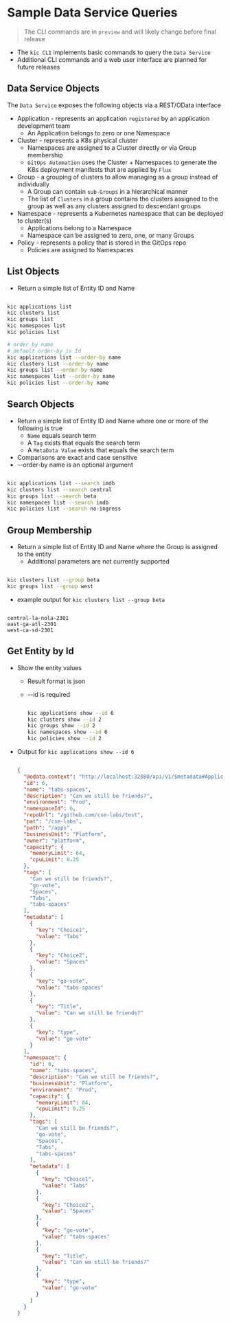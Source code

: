 # Sample Data Service Queries

> The CLI commands are in `preview` and will likely change before final release

- The `kic CLI` implements basic commands to query the `Data Service`
- Additional CLI commands and a web user interface are planned for future releases

## Data Service Objects

The `Data Service` exposes the following objects via a REST/OData interface

- Application - represents an application `registered` by an application development team
  - An Application belongs to zero or one Namespace
- Cluster - represents a K8s physical cluster
  - Namespaces are assigned to a Cluster directly or via Group membership
  - `GitOps Automation` uses the Cluster + Namespaces to generate the K8s deployment manifests that are applied by `Flux`
- Group - a grouping of clusters to allow managing as a group instead of individually
  - A Group can contain `sub-Groups` in a hierarchical manner
  - The list of `Clusters` in a group contains the clusters assigned to the group as well as any clusters assigned to descendant groups
- Namespace - represents a Kubernetes namespace that can be deployed to cluster(s)
  - Applications belong to a Namespace
  - Namespace can be assigned to zero, one, or many Groups
- Policy - represents a policy that is stored in the GitOps repo
  - Policies are assigned to Namespaces

## List Objects

- Return a simple list of Entity ID and Name

```bash

kic applications list
kic clusters list
kic groups list
kic namespaces list
kic policies list

# order by name
# default order-by is Id
kic applications list --order-by name
kic clusters list --order-by name
kic groups list --order-by name
kic namespaces list --order-by name
kic policies list --order-by name

```

## Search Objects

- Return a simple list of Entity ID and Name where one or more of the following is true
  - `Name` equals search term
  - A `Tag` exists that equals the search term
  - A `MetaData Value` exists that equals the search term
- Comparisons are exact and case sensitive
- --order-by name is an optional argument

```bash

kic applications list --search imdb
kic clusters list --search central
kic groups list --search beta
kic namespaces list --search imdb
kic policies list --search no-ingress

```

## Group Membership

- Return a simple list of Entity ID and Name where the Group is assigned to the entity
  - Additional parameters are not currently supported

```bash

kic clusters list --group beta
kic groups list --group west

```

- example output for `kic clusters list --group beta`

```text

central-la-nola-2301
east-ga-atl-2301
west-ca-sd-2301

```

## Get Entity by Id

- Show the entity values
  - Result format is json
  - --id is required

    ```bash

    kic applications show --id 6
    kic clusters show --id 2
    kic groups show --id 2
    kic namespaces show --id 6
    kic policies show --id 2

    ```

- Output for `kic applications show --id 6`

  ```json

  {
    "@odata.context": "http://localhost:32080/api/v1/$metadata#Applications(namespace())/$entity",
    "id": 6,
    "name": "tabs-spaces",
    "description": "Can we still be friends?",
    "environment": "Prod",
    "namespaceId": 6,
    "repoUrl": "/github.com/cse-labs/test",
    "pat": "/cse-labs",
    "path": "/apps",
    "businessUnit": "Platform",
    "owner": "platform",
    "capacity": {
      "memoryLimit": 64,
      "cpuLimit": 0.25
    },
    "tags": [
      "Can we still be friends?",
      "go-vote",
      "Spaces",
      "Tabs",
      "tabs-spaces"
    ],
    "metadata": [
      {
        "key": "Choice1",
        "value": "Tabs"
      },
      {
        "key": "Choice2",
        "value": "Spaces"
      },
      {
        "key": "go-vote",
        "value": "tabs-spaces"
      },
      {
        "key": "Title",
        "value": "Can we still be friends?"
      },
      {
        "key": "type",
        "value": "go-vote"
      }
    ],
    "namespace": {
      "id": 6,
      "name": "tabs-spaces",
      "description": "Can we still be friends?",
      "businessUnit": "Platform",
      "environment": "Prod",
      "capacity": {
        "memoryLimit": 64,
        "cpuLimit": 0.25
      },
      "tags": [
        "Can we still be friends?",
        "go-vote",
        "Spaces",
        "Tabs",
        "tabs-spaces"
      ],
      "metadata": [
        {
          "key": "Choice1",
          "value": "Tabs"
        },
        {
          "key": "Choice2",
          "value": "Spaces"
        },
        {
          "key": "go-vote",
          "value": "tabs-spaces"
        },
        {
          "key": "Title",
          "value": "Can we still be friends?"
        },
        {
          "key": "type",
          "value": "go-vote"
        }
      ]
    }
  }

  ```
